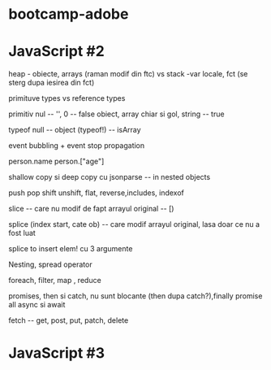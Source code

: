 # bootcamp-adobe

# JavaScript #2

heap - obiecte, arrays (raman modif din ftc)  vs stack -var locale, fct (se sterg dupa iesirea din fct)

primituve types vs reference types

primitiv nul -- '', 0 -- false
obiect, array chiar si gol, string  -- true

typeof null -- object (typeof!) -- isArray

event bubbling +  event stop propagation

person.name
person.["age"]

shallow copy si deep copy cu jsonparse -- in nested objects

push pop shift unshift, flat, reverse,includes, indexof


slice -- care nu modif de fapt arrayul original -- [)

splice (index start, cate ob) -- care modif arrayul original, lasa doar ce nu a fost luat

splice to insert elem! cu 3 argumente

Nesting, spread operator

foreach, filter, map , reduce

promises, then si catch, nu sunt blocante (then dupa catch?),finally
promise all
async si await

fetch -- get, post, put, patch, delete

# JavaScript #3











      
